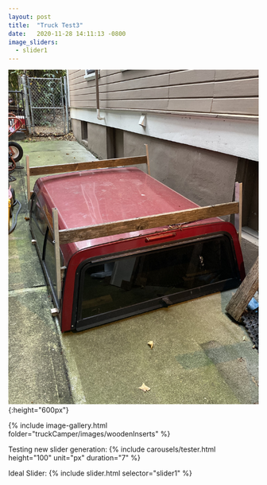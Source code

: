 ```yaml
---
layout: post
title:  "Truck Test3"
date:   2020-11-28 14:11:13 -0800
image_sliders:
  - slider1
---
```



![test](images/before/02_topRemoved.jpeg){:height="600px"}

{% include image-gallery.html folder="truckCamper/images/woodenInserts" %}

Testing new slider generation:
{% include carousels/tester.html height="100" unit="px" duration="7" %}

Ideal Slider:
{% include slider.html selector="slider1" %}
